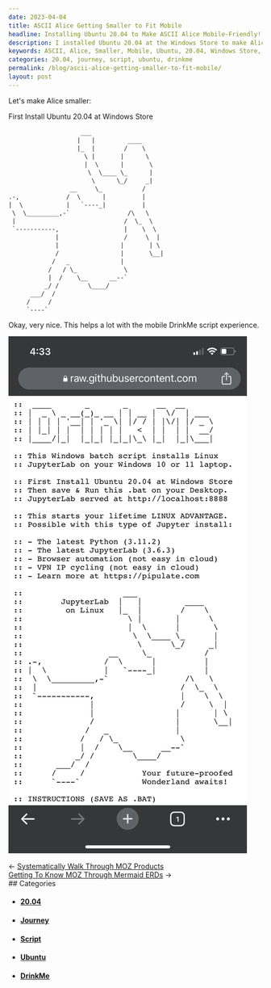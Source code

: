 ```yaml
---
date: 2023-04-04
title: ASCII Alice Getting Smaller to Fit Mobile
headline: Installing Ubuntu 20.04 to Make ASCII Alice Mobile-Friendly!
description: I installed Ubuntu 20.04 at the Windows Store to make Alice smaller and optimize the mobile DrinkMe script experience. I'm eager to see the outcome of this work, and I'm excited to share my journey with you!
keywords: ASCII, Alice, Smaller, Mobile, Ubuntu, 20.04, Windows Store, DrinkMe, Script, Optimize, Journey, Result
categories: 20.04, journey, script, ubuntu, drinkme
permalink: /blog/ascii-alice-getting-smaller-to-fit-mobile/
layout: post
---
```



Let's make Alice smaller:

First Install Ubuntu 20.04 at Windows Store

                        ___
                       |   |         ____
                       |_  |        /    \
                         \ |       |      \
                         |  \      |       \
                          \  \____ \_      |
                           \      \_/     _|
                     __     \_           /
    .-,             /  \      |          |
    |  \            |   `----_|          |
     \  \_________,-`                /\   \
     |                              /  \_  \
     `-----------,                  |    \  \
                 |                  /     \  |
                 |                 |       | \
                 /                 |       \__|
                /   _              |
               /   / \_             \
               |  /    \__      __--`
              _/ /        \____/
          ___/  /
         /     /
         `----`

Okay, very nice. This helps a lot with the mobile DrinkMe script experience.

![Alice Drinkme Mobile](/assets/images/alice-drinkme-mobile.PNG)


<div class="post-nav"><div class="post-nav-prev"><span class="arrow">&larr;&nbsp;</span><a href="/blog/systematically-walk-through-moz-products">Systematically Walk Through MOZ Products</a></div><div class="post-nav-next"><a href="/blog/getting-to-know-moz-through-mermaid-erds">Getting To Know MOZ Through Mermaid ERDs</a><span class="arrow">&nbsp;&rarr;</span></div></div>
## Categories

<ul>
<li><h4><a href='/20-04/'>20.04</a></h4></li>
<li><h4><a href='/journey/'>Journey</a></h4></li>
<li><h4><a href='/script/'>Script</a></h4></li>
<li><h4><a href='/ubuntu/'>Ubuntu</a></h4></li>
<li><h4><a href='/drinkme/'>DrinkMe</a></h4></li></ul>